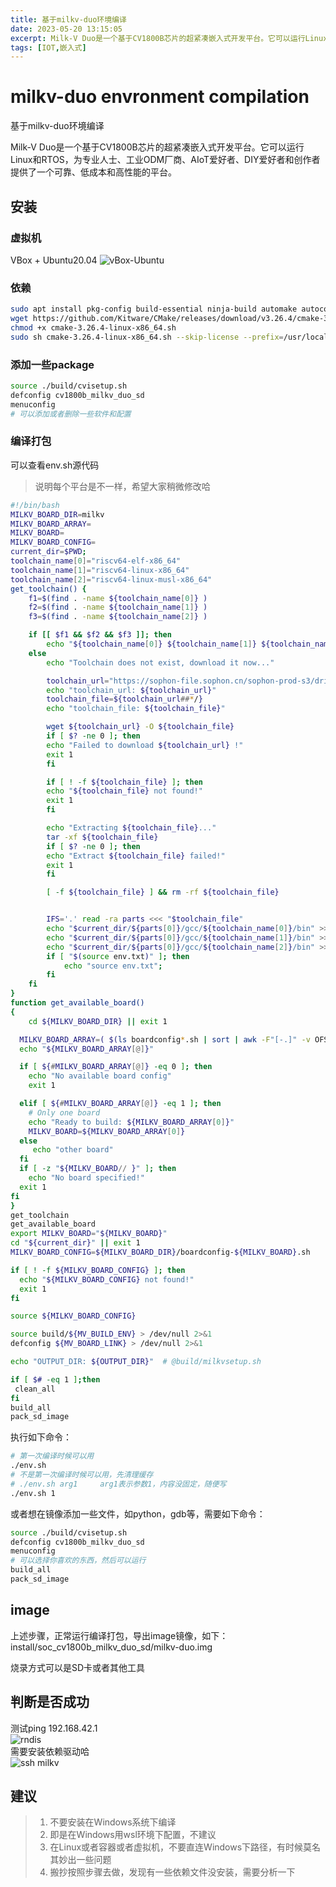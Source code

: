 ```yaml
---
title: 基于milkv-duo环境编译
date: 2023-05-20 13:15:05
excerpt: Milk-V Duo是一个基于CV1800B芯片的超紧凑嵌入式开发平台。它可以运行Linux和RTOS，为专业人士、工业ODM厂商、AIoT爱好者、DIY爱好者和创作者提供了一个可靠、低成本和高性能的平台。
tags: [IOT,嵌入式]
---
```


# milkv-duo envronment compilation

基于milkv-duo环境编译

Milk-V Duo是一个基于CV1800B芯片的超紧凑嵌入式开发平台。它可以运行Linux和RTOS，为专业人士、工业ODM厂商、AIoT爱好者、DIY爱好者和创作者提供了一个可靠、低成本和高性能的平台。

## 安装

### 虚拟机

VBox + Ubuntu20.04
![vBox-Ubuntu](./img/VBox+Ubuntu.png)

### 依赖

```bash
sudo apt install pkg-config build-essential ninja-build automake autoconf libtool wget curl git gcc libssl-dev bc slib squashfs-tools android-sdk-libsparse-utils jq python3-distutils scons parallel tree python3-dev python3-pip device-tree-compiler ssh cpio fakeroot libncurses5 flex bison libncurses5-dev genext2fs rsync unzip dosfstools mtools tclsh ssh-client android-sdk-ext4-utils
wget https://github.com/Kitware/CMake/releases/download/v3.26.4/cmake-3.26.4-linux-x86_64.sh
chmod +x cmake-3.26.4-linux-x86_64.sh
sudo sh cmake-3.26.4-linux-x86_64.sh --skip-license --prefix=/usr/local/
```

### 添加一些package

```bash
source ./build/cvisetup.sh
defconfig cv1800b_milkv_duo_sd 
menuconfig
# 可以添加或者删除一些软件和配置
```

### 编译打包

可以查看env.sh源代码  
> 说明每个平台是不一样，希望大家稍微修改哈

```bash
#!/bin/bash
MILKV_BOARD_DIR=milkv
MILKV_BOARD_ARRAY=
MILKV_BOARD=
MILKV_BOARD_CONFIG=
current_dir=$PWD;
toolchain_name[0]="riscv64-elf-x86_64"
toolchain_name[1]="riscv64-linux-x86_64"
toolchain_name[2]="riscv64-linux-musl-x86_64"
get_toolchain() {
    f1=$(find . -name ${toolchain_name[0]} )
    f2=$(find . -name ${toolchain_name[1]} )
    f3=$(find . -name ${toolchain_name[2]} )

    if [[ $f1 && $f2 && $f3 ]]; then
        echo "${toolchain_name[0]} ${toolchain_name[1]} ${toolchain_name[2]} is found." 
    else
        echo "Toolchain does not exist, download it now..."

        toolchain_url="https://sophon-file.sophon.cn/sophon-prod-s3/drive/23/03/07/16/host-tools.tar.gz"
        echo "toolchain_url: ${toolchain_url}"
        toolchain_file=${toolchain_url##*/}
        echo "toolchain_file: ${toolchain_file}"

        wget ${toolchain_url} -O ${toolchain_file}
        if [ $? -ne 0 ]; then
        echo "Failed to download ${toolchain_url} !"
        exit 1
        fi

        if [ ! -f ${toolchain_file} ]; then
        echo "${toolchain_file} not found!"
        exit 1
        fi

        echo "Extracting ${toolchain_file}..."
        tar -xf ${toolchain_file}
        if [ $? -ne 0 ]; then
        echo "Extract ${toolchain_file} failed!"
        exit 1
        fi

        [ -f ${toolchain_file} ] && rm -rf ${toolchain_file}


        IFS='.' read -ra parts <<< "$toolchain_file"
        echo "$current_dir/${parts[0]}/gcc/${toolchain_name[0]}/bin" >> env.txt
        echo "$current_dir/${parts[0]}/gcc/${toolchain_name[1]}/bin" >> env.txt
        echo "$current_dir/${parts[0]}/gcc/${toolchain_name[2]}/bin" >> env.txt
        if [ "$(source env.txt)" ]; then
            echo "source env.txt";
        fi
    fi
}
function get_available_board()
{
    cd ${MILKV_BOARD_DIR} || exit 1

  MILKV_BOARD_ARRAY=( $(ls boardconfig*.sh | sort | awk -F"[-.]" -v OFS='-' '{print $2, $3}') )
  echo "${MILKV_BOARD_ARRAY[@]}"

  if [ ${#MILKV_BOARD_ARRAY[@]} -eq 0 ]; then
    echo "No available board config"
    exit 1

  elif [ ${#MILKV_BOARD_ARRAY[@]} -eq 1 ]; then
    # Only one board
    echo "Ready to build: ${MILKV_BOARD_ARRAY[0]}"
    MILKV_BOARD=${MILKV_BOARD_ARRAY[0]}
  else
     echo "other board"
  fi
  if [ -z "${MILKV_BOARD// }" ]; then
    echo "No board specified!"
  exit 1
fi
}
get_toolchain
get_available_board 
export MILKV_BOARD="${MILKV_BOARD}"
cd "${current_dir}" || exit 1
MILKV_BOARD_CONFIG=${MILKV_BOARD_DIR}/boardconfig-${MILKV_BOARD}.sh

if [ ! -f ${MILKV_BOARD_CONFIG} ]; then
  echo "${MILKV_BOARD_CONFIG} not found!"
  exit 1
fi

source ${MILKV_BOARD_CONFIG}

source build/${MV_BUILD_ENV} > /dev/null 2>&1
defconfig ${MV_BOARD_LINK} > /dev/null 2>&1

echo "OUTPUT_DIR: ${OUTPUT_DIR}"  # @build/milkvsetup.sh

if [ $# -eq 1 ];then
 clean_all
fi
build_all
pack_sd_image
```

执行如下命令：  

```bash
# 第一次编译时候可以用
./env.sh
# 不是第一次编译时候可以用，先清理缓存
# ./env.sh arg1     arg1表示参数1，内容没固定，随便写
./env.sh 1
```

或者想在镜像添加一些文件，如python，gdb等，需要如下命令：

```bash
source ./build/cvisetup.sh
defconfig cv1800b_milkv_duo_sd
menuconfig
# 可以选择你喜欢的东西，然后可以运行
build_all
pack_sd_image
```

## image

上述步骤，正常运行编译打包，导出image镜像，如下：  
install/soc_cv1800b_milkv_duo_sd/milkv-duo.img

烧录方式可以是SD卡或者其他工具  

## 判断是否成功

测试ping 192.168.42.1  
![rndis](../doc/img/RNDIS.png)  
需要安装依赖驱动哈  
![ssh milkv](../doc/img/ssh-milkv.png)

## 建议

> 1. 不要安装在Windows系统下编译
> 2. 即是在Windows用wsl环境下配置，不建议
> 3. 在Linux或者容器或者虚拟机，不要直连Windows下路径，有时候莫名其妙出一些问题
> 4. 搬抄按照步骤去做，发现有一些依赖文件没安装，需要分析一下
